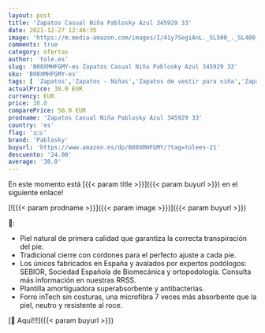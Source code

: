 ```yaml
---
layout: post
title: 'Zapatos Casual Niña Pablosky Azul 345929 33'
date: 2021-12-27 12:46:35
image: 'https://m.media-amazon.com/images/I/41y7SegiAnL._SL500_._SL400_.jpg'
comments: true
category: ofertas
author: 'tole.es'
slug: 'B08XMHFGMY-es Zapatos Casual Niña Pablosky Azul 345929 33'
sku: 'B08XMHFGMY-es'
tags: [ 'Zapatos','Zapatos - Niñas','Zapatos de vestir para niña','Zapatos y complementos','pablosky','zapatos', ]
actualPrice: 38.0 EUR
currency: EUR
price: 38.0
comparePrice: 50.0 EUR
prodname: 'Zapatos Casual Niña Pablosky Azul 345929 33'
country: 'es'
flag: '🇪🇸'
brand: 'Pablosky'
buyurl: 'https://www.amazon.es/dp/B08XMHFGMY/?tag=tolees-21'
descuento: '24.00'
average: '38.0'
---
```


En este momento está [{{< param title >}}]({{< param buyurl >}}) en el siguiente enlace!

[![{{< param prodname >}}]({{< param image >}})]({{< param buyurl >}})

🔎:

- Piel natural de primera calidad que garantiza la correcta transpiración del pie.
- Tradicional cierre con cordones para el perfecto ajuste a cada pie.
- Los únicos fabricados en España y avalados por expertos podólogos: SEBIOR, Sociedad Española de Biomecánica y ortopodología. Consulta más información en nuestras RRSS.
- Plantilla amortiguadora superabsorbente y antibacterias.
- Forro inTech sin costuras, una microfibra 7 veces más absorbente que la piel, neutro y resistente al roce.

[🛒 Aquí!!!]({{< param buyurl >}})
